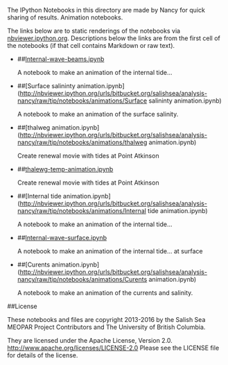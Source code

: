 The IPython Notebooks in this directory are made by Nancy for
quick sharing of results. Animation notebooks.

The links below are to static renderings of the notebooks via
[nbviewer.ipython.org](http://nbviewer.ipython.org/).
Descriptions below the links are from the first cell of the notebooks
(if that cell contains Markdown or raw text).

* ##[Internal-wave-beams.ipynb](http://nbviewer.ipython.org/urls/bitbucket.org/salishsea/analysis-nancy/raw/tip/notebooks/animations/Internal-wave-beams.ipynb)  
    
    A notebook to make an animation of the internal tide...  

* ##[Surface salininty animation.ipynb](http://nbviewer.ipython.org/urls/bitbucket.org/salishsea/analysis-nancy/raw/tip/notebooks/animations/Surface salininty animation.ipynb)  
    
    A notebook to make an animation of the surface salinity.  

* ##[thalweg animation.ipynb](http://nbviewer.ipython.org/urls/bitbucket.org/salishsea/analysis-nancy/raw/tip/notebooks/animations/thalweg animation.ipynb)  
    
    Create renewal movie with tides at Point Atkinson  

* ##[thalewg-temp-animation.ipynb](http://nbviewer.ipython.org/urls/bitbucket.org/salishsea/analysis-nancy/raw/tip/notebooks/animations/thalewg-temp-animation.ipynb)  
    
    Create renewal movie with tides at Point Atkinson  

* ##[Internal tide animation.ipynb](http://nbviewer.ipython.org/urls/bitbucket.org/salishsea/analysis-nancy/raw/tip/notebooks/animations/Internal tide animation.ipynb)  
    
    A notebook to make an animation of the internal tide...  

* ##[Internal-wave-surface.ipynb](http://nbviewer.ipython.org/urls/bitbucket.org/salishsea/analysis-nancy/raw/tip/notebooks/animations/Internal-wave-surface.ipynb)  
    
    A notebook to make an animation of the internal tide... at surface  

* ##[Curents animation.ipynb](http://nbviewer.ipython.org/urls/bitbucket.org/salishsea/analysis-nancy/raw/tip/notebooks/animations/Curents animation.ipynb)  
    
    A notebook to make an animation of the currents and salinity.  


##License

These notebooks and files are copyright 2013-2016
by the Salish Sea MEOPAR Project Contributors
and The University of British Columbia.

They are licensed under the Apache License, Version 2.0.
http://www.apache.org/licenses/LICENSE-2.0
Please see the LICENSE file for details of the license.

